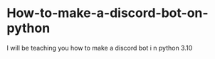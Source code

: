 # How-to-make-a-discord-bot-on-python
I will be teaching you how to make a discord bot i n python 3.10
